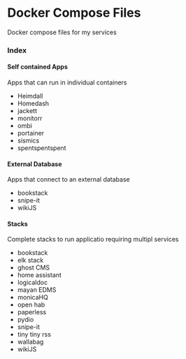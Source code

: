 # Docker Compose Files
Docker compose files for my services

### Index

#### Self contained Apps 
Apps that can run in individual containers 
- Heimdall
- Homedash
- jackett
- monitorr
- ombi
- portainer
- sismics
- spentspentspent

#### External Database
Apps that connect to an external database
- bookstack
- snipe-it
- wikiJS

#### Stacks
Complete stacks to run applicatio requiring multipl services
- bookstack
- elk stack
- ghost CMS
- home assistant
- logicaldoc
- mayan EDMS
- monicaHQ
- open hab
- paperless
- pydio
- snipe-it
- tiny tiny rss
- wallabag
- wikiJS
